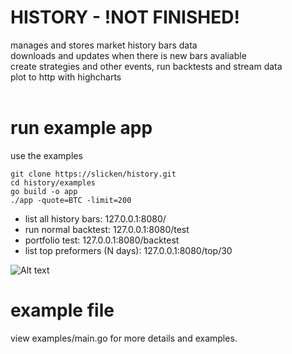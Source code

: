 # HISTORY - !NOT FINISHED!

manages and stores market history bars data<br>
downloads and updates when there is new bars avaliable<br>
create strategies and other events, run backtests and stream data<br>
plot to http with highcharts<br><br>


# run example app

use the examples

```
git clone https://slicken/history.git
cd history/examples
go build -o app
./app -quote=BTC -limit=200
```

- list all history bars: 127.0.0.1:8080/
- run normal backtest: 127.0.0.1:8080/test
- portfolio test: 127.0.0.1:8080/backtest
- list top preformers (N days): 127.0.0.1:8080/top/30

![Alt text](examples/top30.png?raw=true "127.0.0.1/top/30")

# example file
view examples/main.go for more details and examples.
